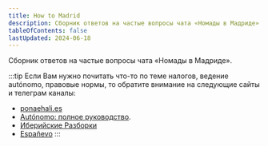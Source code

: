 ```yaml
---
title: How to Madrid
description: Сборник ответов на частые вопросы чата «Номады в Мадриде»
tableOfContents: false
lastUpdated: 2024-06-18
---
```


Сборник ответов на частые вопросы чата «Номады в Мадриде».

:::tip
Если Вам нужно почитать что-то по теме налогов, ведение autónomo, правовые нормы, то обратите внимание на следующие сайты и телеграм каналы:
- [ponaehali.es](https://ponaehali.es/)
- [Autónomo: полное руководство](https://nomadtax.es/).
- [Иберийские Разборки](https://t.me/desmontaje_iberico)
- [Españevo](https://t.me/espanevo)
:::
